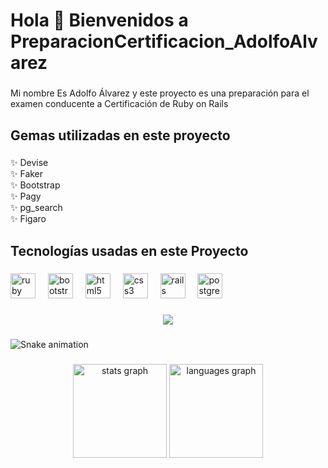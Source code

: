 <h1 align="left">Hola 👋 Bienvenidos a PreparacionCertificacion_AdolfoAlvarez</h1>

###

<p align="left">Mi nombre Es Adolfo Álvarez y este proyecto es una preparación para el examen conducente a Certificación de Ruby on Rails</p>

###

<h2 align="left">Gemas utilizadas en este proyecto</h2>

###

<p align="left">✨ Devise<br>✨ Faker<br>✨ Bootstrap<br>✨ Pagy<br>✨ pg_search<br>✨ Figaro</p>

###

<h2 align="left">Tecnologías usadas en este Proyecto</h2>

###

<div align="left">
  <img src="https://cdn.jsdelivr.net/gh/devicons/devicon/icons/ruby/ruby-original.svg" height="40" alt="ruby logo"  />
  <img width="12" />
  <img src="https://cdn.jsdelivr.net/gh/devicons/devicon/icons/bootstrap/bootstrap-original.svg" height="40" alt="bootstrap logo"  />
  <img width="12" />
  <img src="https://cdn.jsdelivr.net/gh/devicons/devicon/icons/html5/html5-original.svg" height="40" alt="html5 logo"  />
  <img width="12" />
  <img src="https://cdn.jsdelivr.net/gh/devicons/devicon/icons/css3/css3-original.svg" height="40" alt="css3 logo"  />
  <img width="12" />
  <img src="https://cdn.jsdelivr.net/gh/devicons/devicon/icons/rails/rails-original-wordmark.svg" height="40" alt="rails logo"  />
  <img width="12" />
  <img src="https://cdn.jsdelivr.net/gh/devicons/devicon/icons/postgresql/postgresql-original.svg" height="40" alt="postgresql logo"  />
</div>

###

<div align="center">
  <img src="https://profile-counter.glitch.me/adolfoalvar3z/count.svg?"  />
</div>

###

<img src="https://raw.githubusercontent.com/adolfoalvar3z/adolfoalvar3z/output/snake.svg" alt="Snake animation" />

###

<div align="center">
  <img src="https://github-readme-stats.vercel.app/api?username=adolfoalvar3z&hide_title=false&hide_rank=false&show_icons=true&include_all_commits=true&count_private=true&disable_animations=false&theme=dracula&locale=en&hide_border=false&order=1" height="150" alt="stats graph"  />
  <img src="https://github-readme-stats.vercel.app/api/top-langs?username=adolfoalvar3z&locale=en&hide_title=false&layout=compact&card_width=320&langs_count=5&theme=dracula&hide_border=false&order=2" height="150" alt="languages graph"  />
</div>

###
